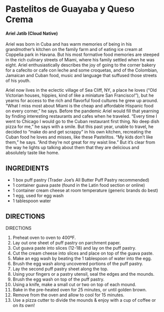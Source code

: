 # Pastelitos de Guayaba y Queso Crema
#### Ariel Jatib (Cloud Native)

Ariel was born in Cuba and has warm memories of being in his grandmother’s kitchen on the family farm and of eating ice cream at Coppelia park in Havana. But his most formative food memories are steeped in the rich culinary streets of Miami, where his family settled when he was eight. Ariel enthusiastically describes the joy of going to the corner bakery for a cafecito or cafe con leche and some croquetas, and of the Colombian, Jamaican and Cuban food, music and language that suffused those streets of his youth.

Ariel now lives in the eclectic village of Sea Cliff, NY, a place he loves (“Old Victorian houses, hippies, kind of like a miniature San Francisco!”), but he yearns for access to the rich and flavorful food cultures he grew up around. “What I miss most about Miami is the cheap and affordable Hispanic food on every corner,” he says. Before the pandemic Ariel would fill that yearning by finding interesting restaurants and cafes when he traveled. “Every time I went to Chicago I would go to the Cuban restaurant first thing. No deep dish pizza for me,” he says with a smile. But this past year, unable to travel, he decided to “make do and get scrappy” in his own kitchen, recreating the
Cuban food he loves and misses, like these Pastelitos. “My kids don’t like them,” he says. “And they’re not great for my waist line.” But it’s clear from the way he lights up talking about them that they are delicious and absolutely taste like home.

## INGREDIENTS
* 1 box puff pastry (Trader Joe’s All Butter Puff Pastry recommended)
* 1 container guava paste (found in the Latin food section or online) 
* 1 container cream cheese at room temperature (generic brands do best)
* 1 egg, used for egg wash
* 1 tablespoon water

## DIRECTIONS
DIRECTIONS
1. Preheat oven to oven to 400ºF.
2. Lay out one sheet of puff pastry on parchment paper.
3. Cut guava paste into slices (12-18) and lay on the puff pastry.
4. Cut the cream cheese into slices and place on top of the guava paste.
5. Make an egg wash by beating the 1 tablespoon of water into the egg.
6. Brush the egg wash along uncovered portions of the puff pastry.
7. Lay the second puff pastry sheet along the top.
8. Using your fingers or a pastry utensil, seal the edges and the mounds.
9. Brush the egg wash on top of the puff pastry.
10. Using a knife, make a small cut or two on top of each mound.
11. Bake in the pre-heated oven for 25 minutes, or until golden brown.
12. Remove from the oven and allow to cool for 15 minutes.
13. Use a pizza cutter to divide the mounds & enjoy with a cup of coffee or on its own!